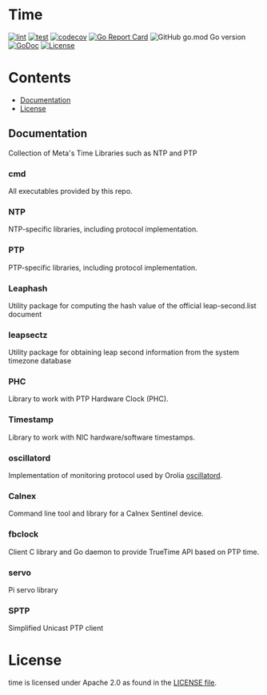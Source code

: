 # Time

[![lint](https://github.com/facebook/time/actions/workflows/lint.yml/badge.svg)](https://github.com/facebook/time/actions/workflows/lint.yml)
[![test](https://github.com/facebook/time/actions/workflows/test.yml/badge.svg)](https://github.com/facebook/time/actions/workflows/test.yml)
[![codecov](https://codecov.io/gh/facebook/time/branch/main/graph/badge.svg?token=QC44PEpHRi)](https://codecov.io/gh/facebook/time)
[![Go Report Card](https://goreportcard.com/badge/github.com/facebook/time)](https://goreportcard.com/report/github.com/facebook/time)
![GitHub go.mod Go version](https://img.shields.io/github/go-mod/go-version/facebook/time)
[![GoDoc](https://pkg.go.dev/badge/github.com/facebook/time?status.svg)](https://pkg.go.dev/github.com/facebook/time?tab=doc)
[![License](https://img.shields.io/badge/License-Apache_2.0-blue.svg)](https://opensource.org/licenses/Apache-2.0)

# Contents

- [Documentation](#Documentation)
- [License](#License)

## Documentation

Collection of Meta's Time Libraries such as NTP and PTP

### cmd
All executables provided by this repo.

### NTP
NTP-specific libraries, including protocol implementation.

### PTP
PTP-specific libraries, including protocol implementation.

### Leaphash
Utility package for computing the hash value of the official leap-second.list document

### leapsectz
Utility package for obtaining leap second information from the system timezone database

### PHC
Library to work with PTP Hardware Clock (PHC).

### Timestamp
Library to work with NIC hardware/software timestamps.

### oscillatord
Implementation of monitoring protocol used by Orolia [oscillatord](https://github.com/Orolia2s/oscillatord).

### Calnex
Command line tool and library for a Calnex Sentinel device.

### fbclock
Client C library and Go daemon to provide TrueTime API based on PTP time.

### servo
Pi servo library

### SPTP
Simplified Unicast PTP client

# License
time is licensed under Apache 2.0 as found in the [LICENSE file](LICENSE).
